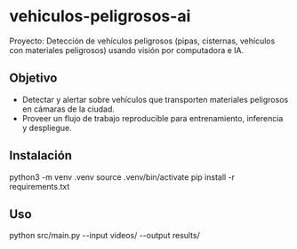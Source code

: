# vehiculos-peligrosos-ai

Proyecto: Detección de vehículos peligrosos (pipas, cisternas, vehículos con materiales peligrosos) usando visión por computadora e IA.

## Objetivo
- Detectar y alertar sobre vehículos que transporten materiales peligrosos en cámaras de la ciudad.
- Proveer un flujo de trabajo reproducible para entrenamiento, inferencia y despliegue.

## Instalación
python3 -m venv .venv
source .venv/bin/activate
pip install -r requirements.txt

## Uso
python src/main.py --input videos/ --output results/

